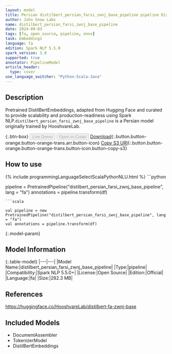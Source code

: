 ```yaml
---
layout: model
title: Persian distilbert_persian_farsi_zwnj_base_pipeline pipeline DistilBertEmbeddings from HooshvareLab
author: John Snow Labs
name: distilbert_persian_farsi_zwnj_base_pipeline
date: 2024-09-03
tags: [fa, open_source, pipeline, onnx]
task: Embeddings
language: fa
edition: Spark NLP 5.5.0
spark_version: 3.0
supported: true
annotator: PipelineModel
article_header:
  type: cover
use_language_switcher: "Python-Scala-Java"
---
```


## Description

Pretrained DistilBertEmbeddings, adapted from Hugging Face and curated to provide scalability and production-readiness using Spark NLP.`distilbert_persian_farsi_zwnj_base_pipeline` is a Persian model originally trained by HooshvareLab.

{:.btn-box}
<button class="button button-orange" disabled>Live Demo</button>
<button class="button button-orange" disabled>Open in Colab</button>
[Download](https://s3.amazonaws.com/auxdata.johnsnowlabs.com/public/models/distilbert_persian_farsi_zwnj_base_pipeline_fa_5.5.0_3.0_1725384794631.zip){:.button.button-orange.button-orange-trans.arr.button-icon}
[Copy S3 URI](s3://auxdata.johnsnowlabs.com/public/models/distilbert_persian_farsi_zwnj_base_pipeline_fa_5.5.0_3.0_1725384794631.zip){:.button.button-orange.button-orange-trans.button-icon.button-copy-s3}

## How to use



<div class="tabs-box" markdown="1">
{% include programmingLanguageSelectScalaPythonNLU.html %}
```python

pipeline = PretrainedPipeline("distilbert_persian_farsi_zwnj_base_pipeline", lang = "fa")
annotations =  pipeline.transform(df)   

```
```scala

val pipeline = new PretrainedPipeline("distilbert_persian_farsi_zwnj_base_pipeline", lang = "fa")
val annotations = pipeline.transform(df)

```
</div>

{:.model-param}
## Model Information

{:.table-model}
|---|---|
|Model Name:|distilbert_persian_farsi_zwnj_base_pipeline|
|Type:|pipeline|
|Compatibility:|Spark NLP 5.5.0+|
|License:|Open Source|
|Edition:|Official|
|Language:|fa|
|Size:|282.3 MB|

## References

https://huggingface.co/HooshvareLab/distilbert-fa-zwnj-base

## Included Models

- DocumentAssembler
- TokenizerModel
- DistilBertEmbeddings